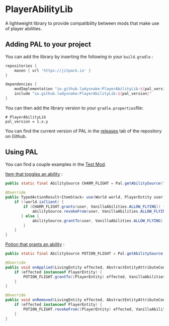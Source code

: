 # PlayerAbilityLib
A lightweight library to provide compatibility between mods that make use of player abilities.

## Adding PAL to your project

You can add the library by inserting the following in your `build.gradle` :

```gradle
repositories {
	maven { url 'https://jitpack.io' }
}

dependencies {
    modImplementation "io.github.ladysnake:PlayerAbilityLib:${pal_version}"
    include "io.github.ladysnake:PlayerAbilityLib:${pal_version}"
}
```

You can then add the library version to your `gradle.properties`file:

```properties
# PlayerAbilityLib
pal_version = 1.x.y
```

You can find the current version of PAL in the [releases](https://github.com/Ladysnake/PlayerAbilityLib/releases) tab of the repository on Github.

## Using PAL

You can find a couple examples in the [Test Mod](https://github.com/Ladysnake/PlayerAbilityLib/tree/master/src/testmod/java/io/github/ladysnake/paltest).

[Item that toggles an ability](https://github.com/Ladysnake/PlayerAbilityLib/blob/master/src/testmod/java/io/github/ladysnake/paltest/AbilityToggleItem.java) :
```java
public static final AbilitySource CHARM_FLIGHT = Pal.getAbilitySource("mymod", "charm_flight"));  // works like an identifier
    
@Override
public TypedActionResult<ItemStack> use(World world, PlayerEntity user, Hand hand) {
    if (!world.isClient) {
        if (CHARM_FLIGHT.grants(user, VanillaAbilities.ALLOW_FLYING)) { // check whether the source is granting the ability
            abilitySource.revokeFrom(user, VanillaAbilities.ALLOW_FLYING); // if it is, revoke it
       } else {
            abilitySource.grantTo(user, VanillaAbilities.ALLOW_FLYING);  // otherwise, grant it
        }
    }
}
```

[Potion that grants an ability](https://github.com/Ladysnake/PlayerAbilityLib/blob/master/src/testmod/java/io/github/ladysnake/paltest/FlightEffect.java) :
```java
public static final AbilitySource POTION_FLIGHT = Pal.getAbilitySource("mymod", "potion_flight");

@Override
public void onApplied(LivingEntity effected, AbstractEntityAttributeContainer abstractEntityAttributeContainer, int amplifier) {
    if (effected instanceof PlayerEntity) {
        POTION_FLIGHT.grantTo((PlayerEntity) effected, VanillaAbilities.ALLOW_FLYING);
    }
}

@Override
public void onRemoved(LivingEntity effected, AbstractEntityAttributeContainer abstractEntityAttributeContainer, int amplifier) {
    if (effected instanceof PlayerEntity) {
        POTION_FLIGHT.revokeFrom((PlayerEntity) effected, VanillaAbilities.ALLOW_FLYING);
    }
}
```
